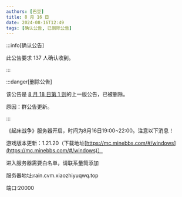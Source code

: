 ```yaml
---
authors: [巴豆]
title: 8 月 16 日
date: 2024-08-16T12:49
tags: [确认公告, 已删除公告]
---
```


:::info[确认公告]

此公告要求 137 人确认收到。

:::

:::danger[删除公告]

该公告是 [8 月 18 日第 1 则](./081801)的上一版公告，已被删除。

原因：群公告更新。

:::

《起床战争》服务器开启，时间为8月16日19:00~22:00。注意以下消息！

游戏版本更新：1.21.20（下载地址[https://mc.minebbs.com/#/windows](https://mc.minebbs.com/#/windows)）

进入服务器需要白名单，请联系量筒添加

服务器地址:rain.cvm.xiaozhiyuqwq.top

端口:20000
